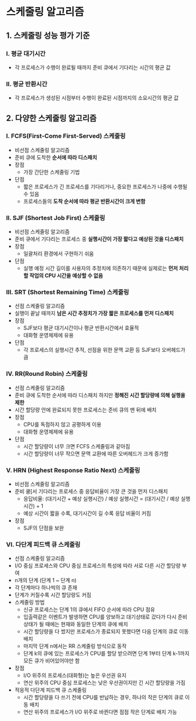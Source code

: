 # 스케줄링 알고리즘

## 1. 스케줄링 성능 평가 기준

### I. 평균 대기시간

* 각 프로세스가 수행이 완료될 때까지 준비 큐에서 기다리는 시간의 평균 값

### II. 평균 반환시간

* 각 프로세스가 생성된 시점부터 수행이 완료된 시점까지의 소요시간의 평균 값

## 2. 다양한  스케줄링 알고리즘

### I. FCFS(First-Come First-Served) 스케줄링

* 비선점 스케줄링 알고리즘
* 준비 큐에 도착한 **순서에 따라 디스패치** 
* 장점
  * 가장 간단한 스케줄링 기법
* 단점
  * 짧은 프로세스가 긴 프로세스를 기다리거나, 중요한 프로세스가 나중에 수행될 수 있음
  * 프로세스들의 **도착 순서에 따라 평균 반환시간이 크게 변함**

### II. SJF (Shortest Job First) 스케줄링

* 비선점 스케줄링 알고리즘
* 준비 큐에서 기다리는 프로세스 중 **실행시간이 가장 짧다고 예상된 것을 디스패치**
* 장점
  * 일괄처리 환경에서 구현하기 쉬움
* 단점
  * 실행 예정 시간 길이를 사용자의 추정치에 의존하기 때문에 실제로는 **먼저 처리할 작업의 CPU 시간을 예상할 수 없음**

### III. SRT (Shortest Remaining Time) 스케줄링

* 선점 스케줄링 알고리즘
* 실행이 끝날 때까지 **남은 시간 추정치가 가장 짧은 프로세스를 먼저 디스패치**
* 장점
  * SJF보다 평균 대기시간이나 평균 반환시간에서 효율적
  * 대화형 운영체제에 유용
* 단점
  * 각 프로세스의 실행시간 추적, 선점을 위한 문맥 교환 등 SJF보다 오버헤드가 큼

### IV. RR(Round Robin) 스케줄링

* 선점 스케줄링 알고리즘
* 준비 큐에 도착한 순서에 따라 디스패치 하지만 **정해진 시간 할당량에 의해 실행을 제한**
* 시간 할당량 안에 완료되지 못한 프로세스는 준비 큐의 맨 뒤에 배치
* 장점
  * CPU를 독점하지 않고 공평하게 이용
  * 대화형 운영체제에 유용
* 단점
  * 시간 할당량이 너무 크면 FCFS 스케줄링과 같아짐
  * 시간 할당량이 너무 작으면 문맥 교환에 따른 오버헤드가 크게 증가함

### V. HRN (Highest Response Ratio Next) 스케줄링

* 비선점 스케줄링 알고리즘
* 준비 큥[서 기다리는 프로세스 중 응답비율이 가장 큰 것을 먼저 디스패치
  * 응답비율: (대기시간 + 예상 실행시간) / 예상 실행시간 = (대기시간 / 예상 실행시간) + 1
  * 예상 시간이 짧을 수록, 대기시간이 길 수록 응답 비율이 커짐
* 장점
  * SJF의 단점을 보완

### VI. 다단계 피드백 큐 스케줄링

* 선점 스케줄링 알고리즘
* I/O 중심 프로세스와 CPU 중심 프로세스의 특성에 따라 서로 다른 시간 할당량 부여
* n개의 단계 (단계 1 ~ 단계 n)
* 각 단계마다 하나씩의 큐 존재
* 단계가 커질수록 시간 할당량도 커짐
* 스케줄링 방법
  * 신규 프로세스는 단계 1의 큐에서 FIFO 순서에 따라 CPU 점유
  * 입출력같은 이벤트가 발생하면 CPU를 양보하고 대기상태로 갔다가 다시 준비상태가 될 때에는 현재와 동일한 단계의 큐에 배치
  * 시간 할당량을 다 썼지만 프로세스가 종료되지 못했다면 다음 단계의 큐로 이동 배치
  * 마지막 단계 n에서는 RR 스케줄링 방식으로 동작
  * 단계 k의 큐에 있는 프로세스가 CPU를 할당 받으려면 단계 1부터 단계 k-1까지 모든 큐가 비어있어야만 함
* 장점
  * I/O 위주의 프로세스(대화형)는 높은 우선권 유지
  * 연산 위주의 CPU 중심 프로세스는 낮은 우선권이지만 긴 시간 할당량을 가짐
* 적응적 다단계 피드백 큐 스케줄링
  * 시간 할당량을 다 쓰기 전에 CPU를 반납하는 경우, 하나의 작은 단계의 큐로 이동 배치
  * 연산 위주의 프로세스가 I/O 위주로 바뀐다면 점점 작은 단계로 배치 가능

